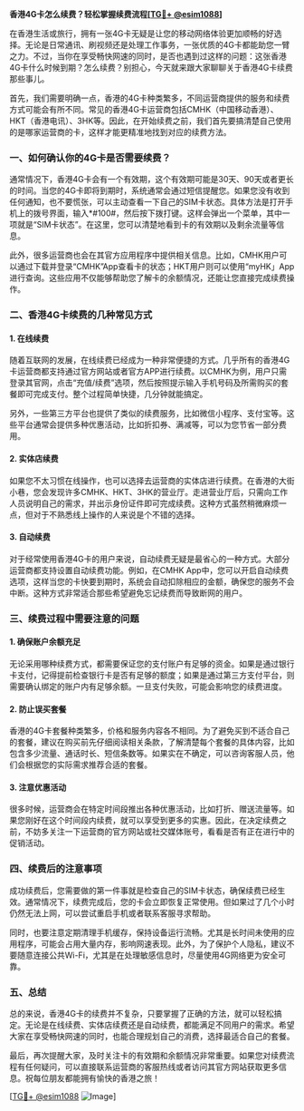 **香港4G卡怎么续费？轻松掌握续费流程[[TG💪+ @esim1088](https://t.me/s/esim1088)]**

在香港生活或旅行，拥有一张4G卡无疑是让您的移动网络体验更加顺畅的好选择。无论是日常通讯、刷视频还是处理工作事务，一张优质的4G卡都能助您一臂之力。不过，当你在享受畅快网速的同时，是否也遇到过这样的问题：这张香港4G卡什么时候到期？怎么续费？别担心，今天就来跟大家聊聊关于香港4G卡续费那些事儿。

首先，我们需要明确一点，香港的4G卡种类繁多，不同运营商提供的服务和续费方式可能会有所不同。常见的香港4G卡运营商包括CMHK（中国移动香港）、HKT（香港电讯）、3HK等。因此，在开始续费之前，我们首先要搞清楚自己使用的是哪家运营商的卡，这样才能更精准地找到对应的续费方法。

### 一、如何确认你的4G卡是否需要续费？

通常情况下，香港4G卡会有一个有效期，这个有效期可能是30天、90天或者更长的时间。当您的4G卡即将到期时，系统通常会通过短信提醒您。如果您没有收到任何通知，也不要慌张，可以主动查看一下自己的SIM卡状态。具体方法是打开手机上的拨号界面，输入*#100#，然后按下拨打键。这样会弹出一个菜单，其中一项就是“SIM卡状态”。在这里，您可以清楚地看到卡的有效期以及剩余流量等信息。

此外，很多运营商也会在其官方应用程序中提供相关信息。比如，CMHK用户可以通过下载并登录“CMHK”App查看卡的状态；HKT用户则可以使用“myHK」App进行查询。这些应用不仅能够帮助您了解卡的余额情况，还能让您直接完成续费操作。

### 二、香港4G卡续费的几种常见方式

#### 1. 在线续费
随着互联网的发展，在线续费已经成为一种非常便捷的方式。几乎所有的香港4G卡运营商都支持通过官方网站或者官方APP进行续费。以CMHK为例，用户只需登录其官网，点击“充值/续费”选项，然后按照提示输入手机号码及所需购买的套餐即可完成支付。整个过程简单快捷，几分钟就能搞定。

另外，一些第三方平台也提供了类似的续费服务，比如微信小程序、支付宝等。这些平台通常会提供多种优惠活动，比如折扣券、满减等，可以为您节省一部分费用。

#### 2. 实体店续费
如果您不太习惯在线操作，也可以选择去运营商的实体店进行续费。在香港的大街小巷，您会发现许多CMHK、HKT、3HK的营业厅。走进营业厅后，只需向工作人员说明自己的需求，并出示身份证件即可完成续费。这种方式虽然稍微麻烦一点，但对于不熟悉线上操作的人来说是个不错的选择。

#### 3. 自动续费
对于经常使用香港4G卡的用户来说，自动续费无疑是最省心的一种方式。大部分运营商都支持设置自动续费功能。例如，在CMHK App中，您可以开启自动续费选项，这样当您的卡快要到期时，系统会自动扣除相应的金额，确保您的服务不会中断。这种方式非常适合那些希望避免忘记续费而导致断网的用户。

### 三、续费过程中需要注意的问题

#### 1. 确保账户余额充足
无论采用哪种续费方式，都需要保证您的支付账户有足够的资金。如果是通过银行卡支付，记得提前检查银行卡是否有足够的额度；如果是通过第三方支付平台，则需要确认绑定的账户内有足够余额。一旦支付失败，可能会影响您的续费进度。

#### 2. 防止误买套餐
香港的4G卡套餐种类繁多，价格和服务内容各不相同。为了避免买到不适合自己的套餐，建议在购买前先仔细阅读相关条款，了解清楚每个套餐的具体内容，比如包含多少流量、通话时长、短信条数等。如果实在不确定，可以咨询客服人员，他们会根据您的实际需求推荐合适的套餐。

#### 3. 注意优惠活动
很多时候，运营商会在特定时间段推出各种优惠活动，比如打折、赠送流量等。如果您刚好在这个时间段内续费，就可以享受到更多的实惠。因此，在决定续费之前，不妨多关注一下运营商的官方网站或社交媒体账号，看看是否有正在进行中的促销活动。

### 四、续费后的注意事项

成功续费后，您需要做的第一件事就是检查自己的SIM卡状态，确保续费已经生效。通常情况下，续费完成后，您的卡会立即恢复正常使用。但如果过了几个小时仍然无法上网，可以尝试重启手机或者联系客服寻求帮助。

同时，也要注意定期清理手机缓存，保持设备运行流畅。尤其是长时间未使用的应用程序，可能会占用大量内存，影响网速表现。此外，为了保护个人隐私，建议不要随意连接公共Wi-Fi，尤其是在处理敏感信息时，尽量使用4G网络更为安全可靠。

### 五、总结

总的来说，香港4G卡的续费并不复杂，只要掌握了正确的方法，就可以轻松搞定。无论是在线续费、实体店续费还是自动续费，都能满足不同用户的需求。希望大家在享受畅快网速的同时，也能合理规划自己的消费，选择最适合自己的套餐。

最后，再次提醒大家，及时关注卡的有效期和余额情况非常重要。如果您对续费流程有任何疑问，可以直接联系运营商的客服热线或者访问其官方网站获取更多信息。祝每位朋友都能拥有愉快的香港之旅！

[[TG💪+ @esim1088](https://t.me/s/esim1088) ![Image](https://i.postimg.cc/4NQfJmqS/Snipaste-2025-05-13-00-14-12.png)]